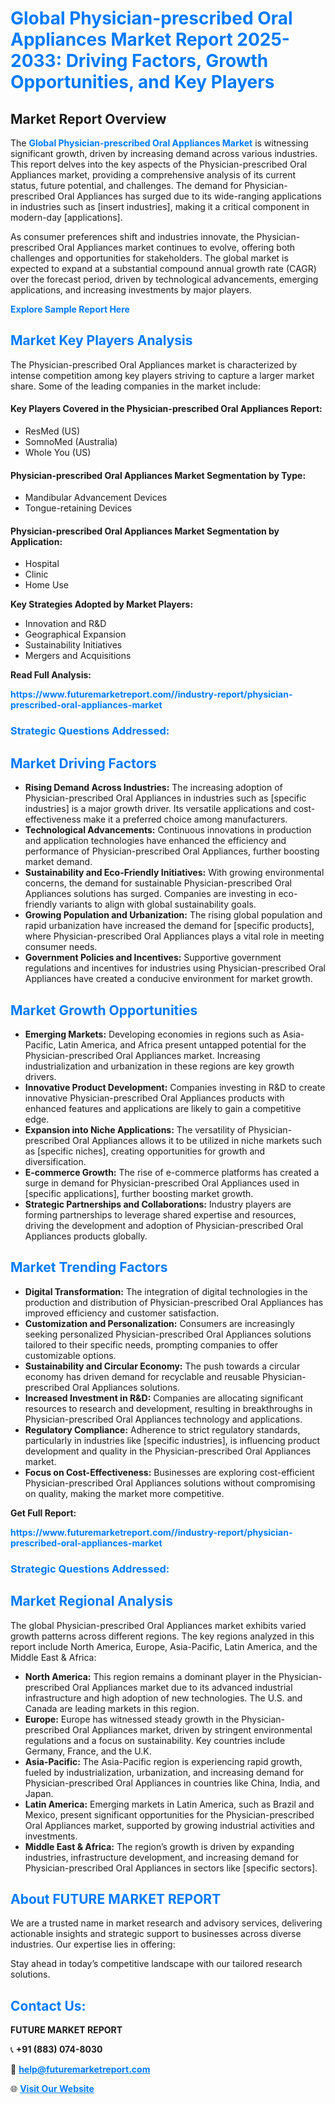 <h1 style="color: #007BFF;">Global Physician-prescribed Oral Appliances Market Report 2025-2033: Driving Factors, Growth Opportunities, and Key Players</h1>

<section id="overview">
<h2>Market Report Overview</h2>
<p>The <a href="https://www.futuremarketreport.com//industry-report/physician-prescribed-oral-appliances-market" style="color: #007BFF; text-decoration: none;"><strong>Global Physician-prescribed Oral Appliances Market</strong></a> is witnessing significant growth, driven by increasing demand across various industries. This report delves into the key aspects of the Physician-prescribed Oral Appliances market, providing a comprehensive analysis of its current status, future potential, and challenges. The demand for Physician-prescribed Oral Appliances has surged due to its wide-ranging applications in industries such as [insert industries], making it a critical component in modern-day [applications].</p>
<p>As consumer preferences shift and industries innovate, the Physician-prescribed Oral Appliances market continues to evolve, offering both challenges and opportunities for stakeholders. The global market is expected to expand at a substantial compound annual growth rate (CAGR) over the forecast period, driven by technological advancements, emerging applications, and increasing investments by major players.</p>
</section>

<section id="overview">
<p><a href="https://www.futuremarketreport.com//request-sample/reportId=53824" style="color: #007BFF; text-decoration: none;"><strong>Explore Sample Report Here</strong></a></p>
</section>

<section id="key-players">
<h2 style="color: #007BFF;">Market Key Players Analysis</h2>
<p>The Physician-prescribed Oral Appliances market is characterized by intense competition among key players striving to capture a larger market share. Some of the leading companies in the market include:</p>
<h4>Key Players Covered in the Physician-prescribed Oral Appliances Report:</h4>
<ul><li>ResMed (US)</li><li>SomnoMed (Australia)</li><li>Whole You (US)</li></ul>
<h4>Physician-prescribed Oral Appliances Market Segmentation by Type:</h4>
<ul><li>Mandibular Advancement Devices</li><li>Tongue-retaining Devices</li></ul>

<h4>Physician-prescribed Oral Appliances Market Segmentation by Application:</h4>
<ul><li>Hospital</li><li>Clinic</li><li>Home Use</li></ul>
<p><strong>Key Strategies Adopted by Market Players:</strong></p>
<ul>
<li>Innovation and R&D</li>
<li>Geographical Expansion</li>
<li>Sustainability Initiatives</li>
<li>Mergers and Acquisitions</li>
</ul>
</section>

<section>
<p><strong>Read Full Analysis: </strong></p><a href="https://www.futuremarketreport.com//industry-report/physician-prescribed-oral-appliances-market" style="color: #007BFF; text-decoration: none;"><strong>https://www.futuremarketreport.com//industry-report/physician-prescribed-oral-appliances-market</strong></a>
<h3 style="color: #007BFF;">Strategic Questions Addressed:</h3>
</section>

<section id="driving-factors">
<h2 style="color: #007BFF;">Market Driving Factors</h2>
<ul>
<li><strong>Rising Demand Across Industries:</strong> The increasing adoption of Physician-prescribed Oral Appliances in industries such as [specific industries] is a major growth driver. Its versatile applications and cost-effectiveness make it a preferred choice among manufacturers.</li>
<li><strong>Technological Advancements:</strong> Continuous innovations in production and application technologies have enhanced the efficiency and performance of Physician-prescribed Oral Appliances, further boosting market demand.</li>
<li><strong>Sustainability and Eco-Friendly Initiatives:</strong> With growing environmental concerns, the demand for sustainable Physician-prescribed Oral Appliances solutions has surged. Companies are investing in eco-friendly variants to align with global sustainability goals.</li>
<li><strong>Growing Population and Urbanization:</strong> The rising global population and rapid urbanization have increased the demand for [specific products], where Physician-prescribed Oral Appliances plays a vital role in meeting consumer needs.</li>
<li><strong>Government Policies and Incentives:</strong> Supportive government regulations and incentives for industries using Physician-prescribed Oral Appliances have created a conducive environment for market growth.</li>
</ul>
</section>

<section id="growth-opportunities">
<h2 style="color: #007BFF;">Market Growth Opportunities</h2>
<ul>
<li><strong>Emerging Markets:</strong> Developing economies in regions such as Asia-Pacific, Latin America, and Africa present untapped potential for the Physician-prescribed Oral Appliances market. Increasing industrialization and urbanization in these regions are key growth drivers.</li>
<li><strong>Innovative Product Development:</strong> Companies investing in R&D to create innovative Physician-prescribed Oral Appliances products with enhanced features and applications are likely to gain a competitive edge.</li>
<li><strong>Expansion into Niche Applications:</strong> The versatility of Physician-prescribed Oral Appliances allows it to be utilized in niche markets such as [specific niches], creating opportunities for growth and diversification.</li>
<li><strong>E-commerce Growth:</strong> The rise of e-commerce platforms has created a surge in demand for Physician-prescribed Oral Appliances used in [specific applications], further boosting market growth.</li>
<li><strong>Strategic Partnerships and Collaborations:</strong> Industry players are forming partnerships to leverage shared expertise and resources, driving the development and adoption of Physician-prescribed Oral Appliances products globally.</li>
</ul>
</section>

<section id="trending-factors">
<h2 style="color: #007BFF;">Market Trending Factors</h2>
<ul>
<li><strong>Digital Transformation:</strong> The integration of digital technologies in the production and distribution of Physician-prescribed Oral Appliances has improved efficiency and customer satisfaction.</li>
<li><strong>Customization and Personalization:</strong> Consumers are increasingly seeking personalized Physician-prescribed Oral Appliances solutions tailored to their specific needs, prompting companies to offer customizable options.</li>
<li><strong>Sustainability and Circular Economy:</strong> The push towards a circular economy has driven demand for recyclable and reusable Physician-prescribed Oral Appliances solutions.</li>
<li><strong>Increased Investment in R&D:</strong> Companies are allocating significant resources to research and development, resulting in breakthroughs in Physician-prescribed Oral Appliances technology and applications.</li>
<li><strong>Regulatory Compliance:</strong> Adherence to strict regulatory standards, particularly in industries like [specific industries], is influencing product development and quality in the Physician-prescribed Oral Appliances market.</li>
<li><strong>Focus on Cost-Effectiveness:</strong> Businesses are exploring cost-efficient Physician-prescribed Oral Appliances solutions without compromising on quality, making the market more competitive.</li>
</ul>
</section>

<section>
<p><strong>Get Full Report: </strong></p><a href="https://www.futuremarketreport.com//industry-report/physician-prescribed-oral-appliances-market" style="color: #007BFF; text-decoration: none;"><strong>https://www.futuremarketreport.com//industry-report/physician-prescribed-oral-appliances-market</strong></a>
<h3 style="color: #007BFF;">Strategic Questions Addressed:</h3>
</section>


<section id="regional-analysis">
<h2 style="color: #007BFF;">Market Regional Analysis</h2>
<p>The global Physician-prescribed Oral Appliances market exhibits varied growth patterns across different regions. The key regions analyzed in this report include North America, Europe, Asia-Pacific, Latin America, and the Middle East & Africa:</p>
<ul>
<li><strong>North America:</strong> This region remains a dominant player in the Physician-prescribed Oral Appliances market due to its advanced industrial infrastructure and high adoption of new technologies. The U.S. and Canada are leading markets in this region.</li>
<li><strong>Europe:</strong> Europe has witnessed steady growth in the Physician-prescribed Oral Appliances market, driven by stringent environmental regulations and a focus on sustainability. Key countries include Germany, France, and the U.K.</li>
<li><strong>Asia-Pacific:</strong> The Asia-Pacific region is experiencing rapid growth, fueled by industrialization, urbanization, and increasing demand for Physician-prescribed Oral Appliances in countries like China, India, and Japan.</li>
<li><strong>Latin America:</strong> Emerging markets in Latin America, such as Brazil and Mexico, present significant opportunities for the Physician-prescribed Oral Appliances market, supported by growing industrial activities and investments.</li>
<li><strong>Middle East & Africa:</strong> The region’s growth is driven by expanding industries, infrastructure development, and increasing demand for Physician-prescribed Oral Appliances in sectors like [specific sectors].</li>
</ul>
</section>

<footer>
<h2 style="color: #007BFF;">About FUTURE MARKET REPORT</h2>
<p>We are a trusted name in market research and advisory services, delivering actionable insights and strategic support to businesses across diverse industries. Our expertise lies in offering:</p>

<p>Stay ahead in today’s competitive landscape with our tailored research solutions.</p>

<h2 style="color: #007BFF;">Contact Us:</h2>
<p><strong>FUTURE MARKET REPORT</strong></p>
<p>📞 <strong>+91 (883) 074-8030</strong></p>
<p>📧 <strong><a href="mailto:help@futuremarketreport.com" style="color: #007BFF;">help@futuremarketreport.com</a></strong></p>
<p>🌐 <strong><a href="https://www.futuremarketreport.com/" style="color: #007BFF;">Visit Our Website</a></strong></p>
</footer>